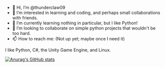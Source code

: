 - 👋 Hi, I’m @thunderclaw09
- 👀 I’m interested in learning and coding, and perhaps small collaborations with friends.
- 🌱 I’m currently learning nothing in particular, but I like Python!
- 💞️ I’m looking to collaborate on simple python projects that wouldn't be too hard. 
- 📫 How to reach me: (Not up yet; maybe once I need it)

I like Python, C#, the Unity Game Engine, and Linux. 


[![Anurag's GitHub stats](https://github-readme-stats.vercel.app/api?username=thunderclaw09&theme=radical)](https://github.com/anuraghazra/github-readme-stats)
<!---
thunderclaw09/thunderclaw09 is a ✨ special ✨ repository because its `README.md` (this file) appears on your GitHub profile.
You can click the Preview link to take a look at your changes.
--->

